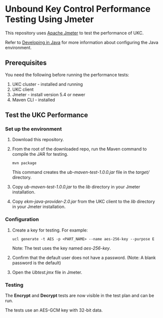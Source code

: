 # Unbound Key Control Performance Testing Using Jmeter

This repository uses [Apache Jmeter](https://jmeter.apache.org/) to test the performance of UKC.

Refer to [Developing in Java](https://www.unboundtech.com/docs/UKC/UKC_Developers_Guide/HTML/Content/Products/UKC-EKM/UKC_Developers_Guide/DevelopingInJava/Developing_in_Java.htm) for more information about configuring the Java environment.

## Prerequisites

You need the following before running the performance tests:
1. UKC cluster - installed and running
1. UKC client
1. Jmeter - install version 5.4 or newer
1. Maven CLI - installed

## Test the UKC Performance

### Set up the environment

1. Download this repository.
1. From the root of the downloaded repo, run the Maven command to compile the JAR for testing.

    `mvn package`
	
    This command creates the *ub-maven-test-1.0.0.jar* file in the *target/* directory.
1. Copy *ub-maven-test-1.0.0.jar* to the *lib* directory in your Jmeter installation.
1. Copy *ekm-java-provider-2.0.jar* from the UKC client to the *lib* directory in your Jmeter installation.

### Configuration
1. Create a key for testing. For example:

    `ucl generate -t AES -p <PART_NAME> --name aes-256-key --purpose E`
    
    Note: The test uses the key named *aes-256-key*.
1. Confirm that the default user does not have a password. (Note: A blank password is the default)
1. Open the *Ubtest.jmx* file in Jmeter.

### Testing
The **Encrypt** and **Decrypt** tests are now visible in the test plan and can be run.

The tests use an AES-GCM key with 32-bit data.
